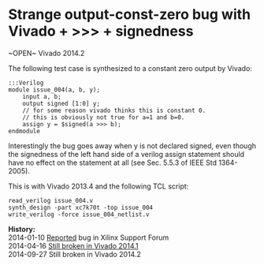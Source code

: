
Strange output-const-zero bug with Vivado + >>> + signedness
============================================================

~OPEN~ Vivado 2014.2

The following test case is synthesized to a constant zero output by Vivado:
 
    :::Verilog
    module issue_004(a, b, y);
        input a, b;
        output signed [1:0] y;
        // for some reason vivado thinks this is constant 0.
        // this is obviously not true for a=1 and b=0.
        assign y = $signed(a >>> b);
    endmodule

Interestingly the bug goes away when y is not declared signed, even though the
signedness of the left hand side of a verilog assign statement should have no
effect on the statement at all (see Sec. 5.5.3 of IEEE Std 1364-2005).
 
This is with Vivado 2013.4 and the following TCL script:
 
    read_verilog issue_004.v
    synth_design -part xc7k70t -top issue_004
    write_verilog -force issue_004_netlist.v

**History:**  
2014-01-10 [Reported](http://forums.xilinx.com/t5/Synthesis/Strange-output-const-zero-bug-with-Vivado-gt-gt-gt-signedness/td-p/401411) bug in Xilinx Support Forum  
2014-04-16 [Still broken in Vivado 2014.1](http://forums.xilinx.com/t5/Synthesis/Bugs-in-Vivado-2014-1/td-p/440750)  
2014-09-27 Still broken in Vivado 2014.2
